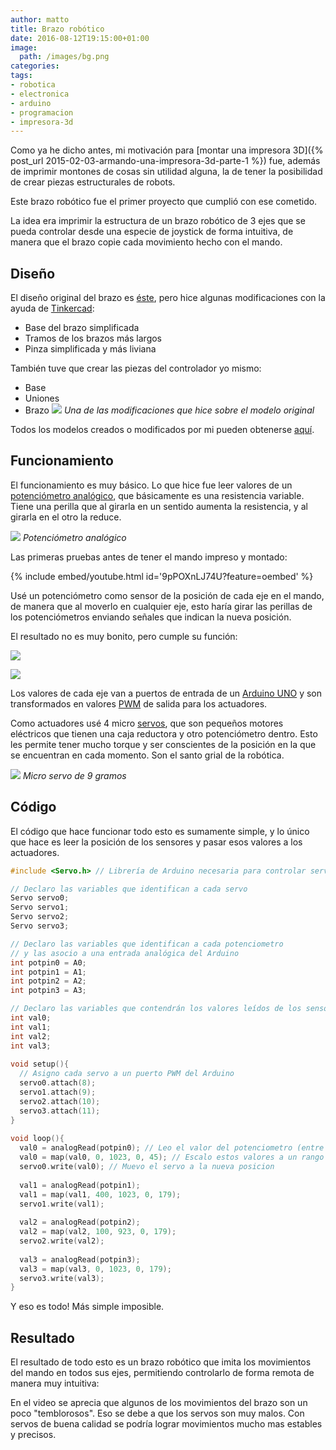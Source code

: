 ```yaml
---
author: matto
title: Brazo robótico
date: 2016-08-12T19:15:00+01:00
image: 
  path: /images/bg.png
categories:
tags:
- robotica
- electronica
- arduino
- programacion
- impresora-3d
---
```


Como ya he dicho antes, mi motivación para [montar una impresora 3D]({% post_url 2015-02-03-armando-una-impresora-3d-parte-1 %}) fue, además de imprimir montones de cosas sin utilidad alguna, la de tener la posibilidad de crear piezas estructurales de robots.

Este brazo robótico fue el primer proyecto que cumplió con ese cometido.

La idea era imprimir la estructura de un brazo robótico de 3 ejes que se pueda controlar desde una especie de joystick de forma intuitiva, de manera que el brazo copie cada movimiento hecho con el mando.

## Diseño

El diseño original del brazo es [éste](https://www.thingiverse.com/thing:34829/#files), pero hice algunas modificaciones con la ayuda de [Tinkercad](https://www.tinkercad.com/):

- Base del brazo simplificada
- Tramos de los brazos más largos
- Pinza simplificada y más liviana

También tuve que crear las piezas del controlador yo mismo:

- Base
- Uniones
- Brazo
![](/images/brazo.png)
_Una de las modificaciones que hice sobre el modelo original_

Todos los modelos creados o modificados por mi pueden obtenerse [aquí](https://www.tinkercad.com/users/hlAtf6r4quE-mattogodoy).

## Funcionamiento

El funcionamiento es muy básico. Lo que hice fue leer valores de un [potenciómetro analógico](https://es.wikipedia.org/wiki/Potenci%C3%B3metro), que básicamente es una resistencia variable. Tiene una perilla que al girarla en un sentido aumenta la resistencia, y al girarla en el otro la reduce.

![](/images/potenciometro.jpg)
_Potenciómetro analógico_

Las primeras pruebas antes de tener el mando impreso y montado:

{% include embed/youtube.html id='9pPOXnLJ74U?feature=oembed' %}

Usé un potenciómetro como sensor de la posición de cada eje en el mando, de manera que al moverlo en cualquier eje, esto haría girar las perillas de los potenciómetros enviando señales que indican la nueva posición.

El resultado no es muy bonito, pero cumple su función:

![](/images/brazo2-1.jpg)

![](/images/brazo3.jpg)

Los valores de cada eje van a puertos de entrada de un [Arduino UNO](https://www.arduino.cc/en/Main/ArduinoBoardUno) y son transformados en valores [PWM](https://es.wikipedia.org/wiki/Modulaci%C3%B3n_por_ancho_de_pulsos) de salida para los actuadores.

Como actuadores usé 4 micro [servos](https://es.wikipedia.org/wiki/Servomotor_de_modelismo), que son pequeños motores eléctricos que tienen una caja reductora y otro potenciómetro dentro. Esto les permite tener mucho torque y ser conscientes de la posición en la que se encuentran en cada momento. Son el santo grial de la robótica.

![](/images/servo2.jpg)
_Micro servo de 9 gramos_

## Código

El código que hace funcionar todo esto es sumamente simple, y lo único que hace es leer la posición de los sensores y pasar esos valores a los actuadores.

```c++
#include <Servo.h> // Librería de Arduino necesaria para controlar servos

// Declaro las variables que identifican a cada servo
Servo servo0;
Servo servo1;
Servo servo2;
Servo servo3;

// Declaro las variables que identifican a cada potenciometro
// y las asocio a una entrada analógica del Arduino
int potpin0 = A0;
int potpin1 = A1;
int potpin2 = A2;
int potpin3 = A3;

// Declaro las variables que contendrán los valores leídos de los sensores
int val0;
int val1;
int val2;
int val3;
  
void setup(){ 
  // Asigno cada servo a un puerto PWM del Arduino
  servo0.attach(8);
  servo1.attach(9);
  servo2.attach(10);
  servo3.attach(11);
} 
  
void loop(){ 
  val0 = analogRead(potpin0); // Leo el valor del potenciometro (entre 0 y 1023) 
  val0 = map(val0, 0, 1023, 0, 45); // Escalo estos valores a un rango aceptado por el servo (entre 0 y 180) 
  servo0.write(val0); // Muevo el servo a la nueva posicion
  
  val1 = analogRead(potpin1);           
  val1 = map(val1, 400, 1023, 0, 179);     
  servo1.write(val1);
  
  val2 = analogRead(potpin2);           
  val2 = map(val2, 100, 923, 0, 179);   
  servo2.write(val2);
  
  val3 = analogRead(potpin3);
  val3 = map(val3, 0, 1023, 0, 179);   
  servo3.write(val3);
}
```

Y eso es todo! Más simple imposible.

## Resultado

El resultado de todo esto es un brazo robótico que imita los movimientos del mando en todos sus ejes, permitiendo controlarlo de forma remota de manera muy intuitiva:

En el video se aprecia que algunos de los movimientos del brazo son un poco "temblorosos". Eso se debe a que los servos son muy malos. Con servos de buena calidad se podría lograr movimientos mucho mas estables y precisos.
